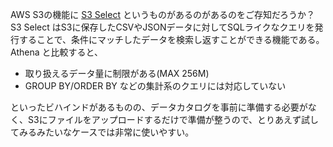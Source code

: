 <!--
title:   S3だけで郵便番号APIを作る
tags:    AWS,S3
id:      289970d48d432b106f1b
private: true
-->


AWS S3の機能に [S3 Select](https://aws.amazon.com/jp/blogs/news/querying-data-without-servers-or-databases-using-amazon-s3-select/) というものがあるのがあるのをご存知だろうか？  
S3 Select はS3に保存したCSVやJSONデータに対してSQLライクなクエリを発行することで、条件にマッチしたデータを検索し返すことができる機能である。  
Athena と比較すると、
- 取り扱えるデータ量に制限がある(MAX 256M)
- GROUP BY/ORDER BY などの集計系のクエリには対応していない

といったビハインドがあるものの、データカタログを事前に準備する必要がなく、S3にファイルをアップロードするだけで準備が整うので、とりあえず試してみるみたいなケースでは非常に使いやすい。

